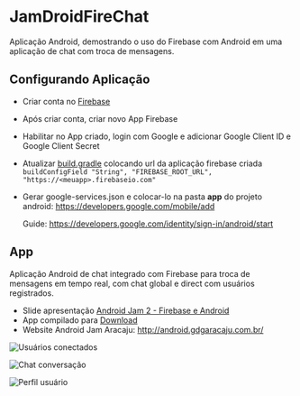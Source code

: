 **JamDroidFireChat**
===================
Aplicação Android, demostrando o uso do Firebase com Android em uma aplicação de chat com troca de mensagens.

Configurando Aplicação
-------------

 - Criar conta no [Firebase](https://www.firebase.com/login/)
 - Após criar conta, criar novo App Firebase
 - Habilitar no App criado, login com Google e adicionar Google Client ID e Google Client Secret
 - Atualizar
   [build.gradle](https://github.com/ygorcesar/JamDroidFireChat/blob/master/app/build.gradle)
   colocando url da aplicação firebase criada `buildConfigField "String",
   "FIREBASE_ROOT_URL", "https://<meuapp>.firebaseio.com"`
 - Gerar  google-services.json e colocar-lo na pasta **app** do projeto android:
   https://developers.google.com/mobile/add
   
   Guide: https://developers.google.com/identity/sign-in/android/start

App
-------------

Aplicação Android de chat integrado com Firebase para troca de mensagens em tempo real, com chat global e direct com usuários registrados.

 - Slide apresentação [Android Jam 2 - Firebase e Android](http://android.gdgaracaju.com.br/)
 - App compilado para [Download](https://drive.google.com/file/d/0B-EMWEc1ASc7MFN3MXJxcTFNT1U/view?usp=sharing)
 - Website Android Jam Aracaju: http://android.gdgaracaju.com.br/
  
![Usuários conectados](https://yiablq.dm2303.livefilestore.com/y3meQGEDAszc_BS_Kjquv0l02Hnbtx5g3R1MCBqgI4kob1lzjzLSIJqZOUkyWJnbIDqvKh0JWcYg71P1M8X8F4OQPE2FON5-oCpUuXSmJuUJiuxl2uEZOZylnooNdXNPs1yTSGl4rfeatbYP72Ps7vFkZ2-N_Lx-9tqX77tCXA-wt8/jamdroid_main_app.PNG?psid=1)

![Chat conversação](https://ysablq.dm2303.livefilestore.com/y3maBgNjcxYVSQevL2tG8oULXSFbGfuFPLcv3ckviQOV2IKlQY42Tix9mCUewJ_CAwalGQMCtE8v_hFL6sAh29cVR4DDWaDJ51TG8YWf6ij1QdgEITAd7_LBIdjjLx-9TzoX2xvneTR2hv48Cy23bv2X3QqYC9OPssDDCxi4iNoRYc/jamdroid_chat_fragment_app.PNG?psid=1)

![Perfil usuário](https://zcablq.dm2303.livefilestore.com/y3m1kq1aOD2pqDvzCnS1O3BPAnfhcZ3Ll2sw79wAjB1RrKazIWbh_kyGABzhL1xxGnXlOsApcKiPdltwpTMU3HyvzohBjkHiruHybsJiNL0V3707TtEAbesYC2UOtSmS6HoTxAHFr5bMkAs94-Cqj9MQGlHD_HyK6KhjQbMVxz_XrI/jamdroid_detail_fragment_app.PNG?psid=1)
